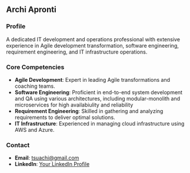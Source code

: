 ## Archi Apronti

### Profile
A dedicated IT development and operations professional with extensive experience in Agile development transformation, software engineering, requirement engineering, and IT infrastructure operations.

### Core Competencies
- **Agile Development**: Expert in leading Agile transformations and coaching teams.
- **Software Engineering**: Proficient in end-to-end system development and QA using various architectures, including modular-monolith and microservices for high availabiulity and reliability
- **Requirement Engineering**: Skilled in gathering and analyzing requirements to deliver optimal solutions.
- **IT Infrastructure**: Experienced in managing cloud infrastructure using AWS and Azure.

### Contact
- **Email**: tsuachi@gmail.com
- **LinkedIn**: [Your LinkedIn Profile](https://www.linkedin.com/in/archiapronti/)
